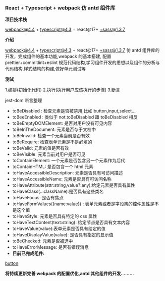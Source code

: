 ### React + Typescript + webpack 仿 antd 组件库

**项目技术栈**

webpack@4.4 + typescript@4.3 + react@17+ +sass@1.3.7

**介绍**

webpack@4.4 + typescript@4.3 + react@17+ +sass@1.3.7 仿 antd 组件库的开发，完成组件的基本功能,webpack 的基本搭建,
配置 prettier+commitlint+eslint 规范代码结构,学习组件开发的思想以及组件的分析与代码结构,样式结构的构建,做好单元测试等

**测试**

1.编排(初始化代码) 2.执行(执行用户应该执行的步骤) 3.断言

jest-dom 断言整理

- toBeDisabled : 检查元素是否被禁用,比如 button,input,select...
- toBeeEnabled : 类似于 not.toBeDisabled 跟 toBeDisabled 相反
- toBeEmptyDOMElement: 是否对用户没有可见内容
- toBeInTheDocument: 元素是否存于文档中
- toBeInvalid: 检查一个元素当前是否有效
- toBeRequire: 检查表单元素是不是必填的
- toBeValid: 元素的值是否有效
- toBeVisible: 元素当前对用户是否可见
- toContainElement: 一个元素是否包含另一个元素作为后代
- toContainHTML: 是否包含一个 html 元素
- toHaveAccessibleDescription: 元素是否具有可访问描述
- toHaveAccessibleName: 元素是否具有可访问名称
- toHaveAttribute(attr:string,value?:any):给定元素是否具有属性
- toHaveClass(...className):是否具有这些类名
- toHaveFocus: 是否有焦点
- toHaveFormValues({name:value}) : 表单元素或者是字段集的控件属性是不是这个值
- toHaveStyle: 元素是否具有特定的 css 属性
- toHaveTextContent(text:string): 给定节点是否具有文本内容
- toHaveValue(value):表单元素是否具有给定的值
- toHaveDisplayValue(value): 是否具有指定的显示值
- toBeChecked: 元素是否被选中
- toHaveErrorMessage: 是否有错误消息
- **目前已完成组件:**

[button](./components/Button/index.tsx)

**将持续更新完善 webpack 的配置优化,antd 其他组件的开发.........**
